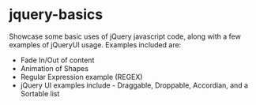 # jquery-basics
Showcase some basic uses of jQuery javascript code, along with a few examples of jQueryUI usage. Examples included are:
- Fade In/Out of content
- Animation of Shapes
- Regular Expression example (REGEX)
- jQuery UI examples include - Draggable, Droppable, Accordian, and a Sortable list
